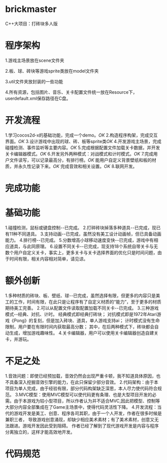# brickmaster
C++大项目：打砖块多人版
# 程序架构
1.游戏主场景放在scene文件夹

2.板、球、砖块等游戏sprite类放在model文件夹

3.util文件夹放封装的一些功能

4.所有资源，包括图片、音乐、关卡配置文件统一放在Resource下，userdefault.xml保存路径在C盘。

# 开发流程
1.学习cocos2d-x的基础功能，完成一个demo。*OK*
2.构造程序构架，完成交互界面。*OK*
3.设计游戏中出现的球、砖、板等sprite类*OK*
4.开发游戏主场景，完成碰撞检测、事件监听等主要内容。*OK*
5.完成根据配置文件加载关卡数据，并开发关卡编辑器模式。*OK*
6.开发另外两种模式：对战模式和计时模式。*OK*
7.完成用户文件读写，可以记录最高分，有排行榜。*OK*
  能用户自定义背景壁纸和板的材质，并永久性记录下来。*OK*
  完成音效和相关设置。*OK*
8.联网开发。
# 完成功能
  # 基础功能
  1.碰撞检测，鼠标或键盘控制--已完成。
  2.打碎砖块掉落多种道具--已完成，现已有11种不同道具。
  3.支持动画--已完成，虽然没有美工设计动画帧，但已具备动画能力。
  4.排行榜--已完成。
  5.分数增高小球移动速度变快--已完成，游戏中有相应道具，与此同原理。
  6.设置不同关卡--已完成，现支持18个系统自带关卡与无数个用户自定义关卡，事实上，更多关卡与关卡选择界面的优化只是时间问题，由于时间有限，相关内容相对简单，请见谅。
  # 额外创新
  1.多种材质的砖块、板、壁纸、球--已完成，虽然选择有限，但更多的内容只是美工的工作，时间有限，在此只是让程序有了自定义材质的“能力”，至于更多的材质期待美工完善。
  2.可以从配置文件读取配置加载不同关卡--已完成。
  3.三种游戏模式--经典、对抗、计时。
    经典模式即经典打砖块；
    对抗模式即是1972年Atari游戏《Pong》的复刻，但是加入砖块、道具，单人游戏支持ai；
    计时模式没有生命限制，用户要在有限时间内获取最高分数；
    其中，在后两种模式下，砖块都会自动生成，增加游戏趣味性。
  4.关卡编辑器，用户可以使用关卡编辑器创造自建关卡，并游玩。
# 不足之处
  1.音效问题：即使已经预加载，音效仍然会出现严重卡顿，我不知道具体原因，也不具备深入挖掘音效引擎的能力，在此只保留少部分音效。
  2.代码架构：由于本项目为单人完成，由于经验有限，部分代码构架缺乏深思，本人尽力使代码符合规范。
  3.MVC模型：使用MVC模型可以使代码更有条理、也是大型项目开发的必需。由于本游戏为较小型项目，所以作者认为并不适合MVC,因此把模型、控制等大部分内容全部集成在了Game主场景中，使得代码灵活性下降。
  4.开发流程：当代的游戏开发是美工、创意、程序各司其职，由于一个人开发，作者在很多时候是兼职三者，
  导致游戏创意涌现，却缺少相应美术素材；有了美术素材，创意又无法跟进。游戏开发因此受到阻碍。
  作者已经了解到了现代游戏开发是内容与程序分离独立的，这样才能高效地开发。
# 代码规范
